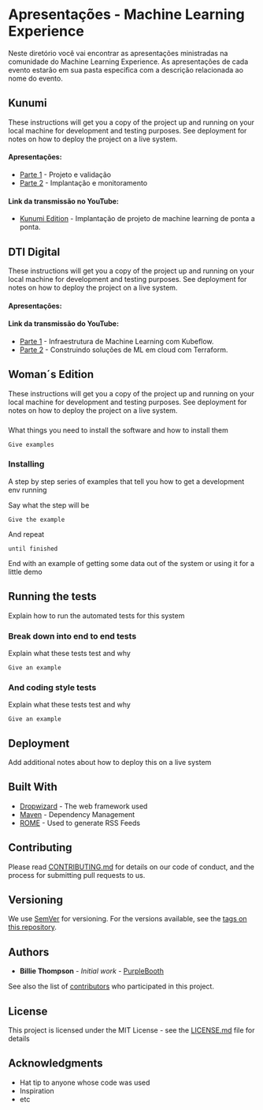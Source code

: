 # Apresentações - Machine Learning Experience

Neste diretório você vai encontrar as apresentações ministradas na comunidade do Machine Learning Experience. As apresentações de cada evento estarão em sua pasta especifica com a descrição relacionada ao nome do evento.

## Kunumi

These instructions will get you a copy of the project up and running on your local machine for development and testing purposes. See deployment for notes on how to deploy the project on a live system.

#### Apresentações:


* [Parte 1](https://github.com/MarcusWiilo/Machine-Learning-Experience/blob/master/Presentations/Kunumi/1%20-%20Projeto%20e%20validac%CC%A7a%CC%83o.pdf) - Projeto e validação
* [Parte 2](https://github.com/MarcusWiilo/Machine-Learning-Experience/blob/master/Presentations/Kunumi/2%20-%20Implantac%CC%A7a%CC%83o%20e%20Monitoramento.pdf) - Implantação e monitoramento

#### Link da transmissão no YouTube:

* [Kunumi Edition](https://www.youtube.com/watch?v=NtTloC1xwqA) - Implantação de projeto de machine learning de ponta a ponta.

## DTI Digital

These instructions will get you a copy of the project up and running on your local machine for development and testing purposes. See deployment for notes on how to deploy the project on a live system.

#### Apresentações:


#### Link da transmissão do YouTube:

* [Parte 1](https://www.youtube.com/watch?v=uA0ykZLvRFY) - Infraestrutura de Machine Learning com Kubeflow.
* [Parte 2](https://www.youtube.com/watch?v=QThSorW2pyQ&t=1s) - Construindo soluções de ML em cloud com Terraform.


## Woman´s Edition

These instructions will get you a copy of the project up and running on your local machine for development and testing purposes. See deployment for notes on how to deploy the project on a live system.

### 

What things you need to install the software and how to install them

```
Give examples
```

### Installing

A step by step series of examples that tell you how to get a development env running

Say what the step will be

```
Give the example
```

And repeat

```
until finished
```

End with an example of getting some data out of the system or using it for a little demo

## Running the tests

Explain how to run the automated tests for this system

### Break down into end to end tests

Explain what these tests test and why

```
Give an example
```

### And coding style tests

Explain what these tests test and why

```
Give an example
```

## Deployment

Add additional notes about how to deploy this on a live system

## Built With

* [Dropwizard](http://www.dropwizard.io/1.0.2/docs/) - The web framework used
* [Maven](https://maven.apache.org/) - Dependency Management
* [ROME](https://rometools.github.io/rome/) - Used to generate RSS Feeds

## Contributing

Please read [CONTRIBUTING.md](https://gist.github.com/PurpleBooth/b24679402957c63ec426) for details on our code of conduct, and the process for submitting pull requests to us.

## Versioning

We use [SemVer](http://semver.org/) for versioning. For the versions available, see the [tags on this repository](https://github.com/your/project/tags). 

## Authors

* **Billie Thompson** - *Initial work* - [PurpleBooth](https://github.com/PurpleBooth)

See also the list of [contributors](https://github.com/your/project/contributors) who participated in this project.

## License

This project is licensed under the MIT License - see the [LICENSE.md](LICENSE.md) file for details

## Acknowledgments

* Hat tip to anyone whose code was used
* Inspiration
* etc

